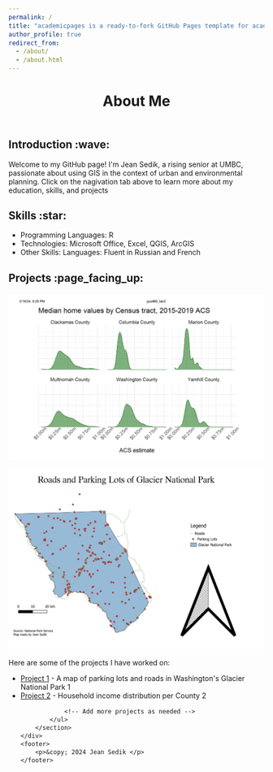 ```yaml
---
permalink: /
title: "academicpages is a ready-to-fork GitHub Pages template for academic personal websites"
author_profile: true
redirect_from: 
  - /about/
  - /about.html
---
```

<html lang="en">
<head>
    <meta charset="UTF-8">
    <meta name="viewport" content="width=device-width, initial-scale=1.0">
</head>
<body>
    <header>
        <h1>About Me</h1>
    </header>
    <div class="container">
        <section id="introduction">
            <h2>Introduction :wave:</h2>
            <p>Welcome to my GitHub page! I'm Jean Sedik, a rising senior at UMBC, passionate about using GIS in the context of urban and environmental planning. Click on the nagivation tab above to learn more about my education, skills, and projects</p>
        </section>
        <section id="skills">
            <h2> Skills :star:</h2>
            <ul>
                <li> Programming Languages: R </li>
                <li> Technologies: Microsoft Office, Excel, QGIS, ArcGIS </li>
                <li> Other Skills:
                  Languages:
                  Fluent in Russian and French </li>
            </ul>
        </section>
        <section id="projects">
            <h2>Projects :page_facing_up:</h2>
          
![Household Income in Various U.S Counties](/images/counties_data.png)

![Map of Roads and Parking Lots in Glacier National Park](/images/Glacier2.jpg) 
            <p>Here are some of the projects I have worked on:</p>
            <ul>
                <li><a href="#">Project 1</a> - A map of parking lots and roads in Washington's Glacier National Park 1</li>
                <li><a href="#">Project 2</a> - Household income distribution per County 2</li>
            
                <!-- Add more projects as needed -->
            </ul>
        </section>
    </div>
    <footer>
        <p>&copy; 2024 Jean Sedik </p>
    </footer>
</body>
</html>
